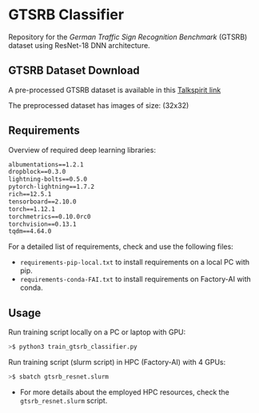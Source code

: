 # GTSRB Classifier

Repository for the _German Traffic Sign Recognition Benchmark_ (GTSRB) dataset using ResNet-18 DNN architecture.

## GTSRB Dataset Download
A pre-processed GTSRB dataset is available in this [Talkspirit link](https://cea.talkspirit.com/#/l/permalink/drive/6443269a12d91f3cab7e05ef)

The preprocessed dataset has images of size: (32x32)

## Requirements

Overview of required deep learning libraries:

```txt
albumentations==1.2.1
dropblock==0.3.0
lightning-bolts==0.5.0
pytorch-lightning==1.7.2
rich==12.5.1
tensorboard==2.10.0
torch==1.12.1
torchmetrics==0.10.0rc0
torchvision==0.13.1
tqdm==4.64.0
```

For a detailed list of requirements, check and use the following files:

- `requirements-pip-local.txt` to install requirements on a local PC with pip.
- `requirements-conda-FAI.txt` to install requirements on Factory-AI with conda.


## Usage

Run training script locally on a PC or laptop with GPU:

```bash
>$ python3 train_gtsrb_classifier.py
```

Run training script (slurm script) in HPC (Factory-AI) with 4 GPUs:

```bash
>$ sbatch gtsrb_resnet.slurm
```

- For more details about the employed HPC resources, check the `gtsrb_resnet.slurm` script.